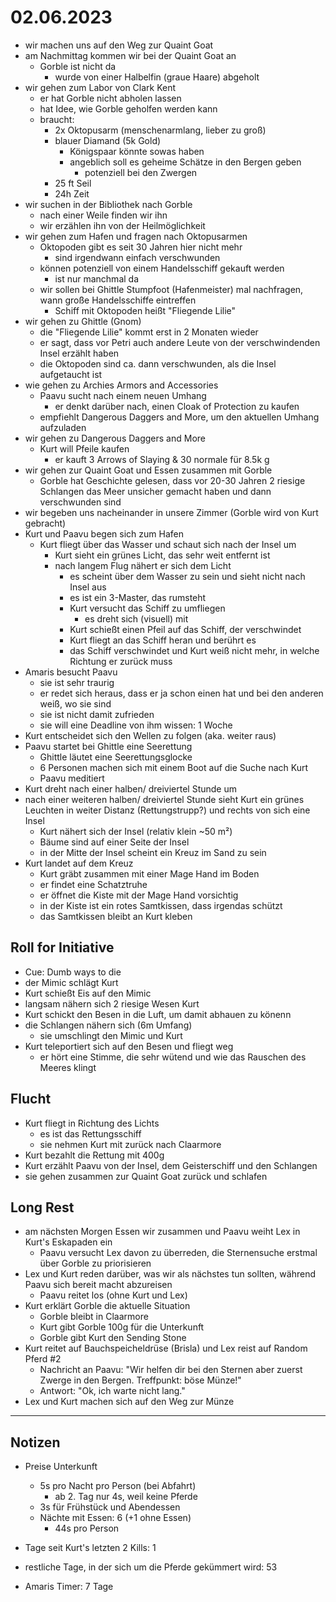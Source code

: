 # 02.06.2023
- wir machen uns auf den Weg zur Quaint Goat
- am Nachmittag kommen wir bei der Quaint Goat an
	- Gorble ist nicht da
		- wurde von einer Halbelfin (graue Haare) abgeholt
- wir gehen zum Labor von Clark Kent
	- er hat Gorble nicht abholen lassen
	- hat Idee, wie Gorble geholfen werden kann
	- braucht:
		- 2x Oktopusarm (menschenarmlang, lieber zu groß)
		- blauer Diamand (5k Gold)
			- Königspaar könnte sowas haben
			- angeblich soll es geheime Schätze in den Bergen geben
				- potenziell bei den Zwergen
		- 25 ft Seil
		- 24h Zeit
- wir suchen in der Bibliothek nach Gorble
	- nach einer Weile finden wir ihn
	- wir erzählen ihn von der Heilmöglichkeit
- wir gehen zum Hafen und fragen nach Oktopusarmen
	- Oktopoden gibt es seit 30 Jahren hier nicht mehr
		- sind irgendwann einfach verschwunden
	- können potenziell von einem Handelsschiff gekauft werden
		- ist nur manchmal da
	- wir sollen bei Ghittle Stumpfoot (Hafenmeister) mal nachfragen, wann große Handelsschiffe eintreffen
		- Schiff mit Oktopoden heißt "Fliegende Lilie"
- wir gehen zu Ghittle (Gnom)
	- die "Fliegende Lilie" kommt erst in 2 Monaten wieder
	- er sagt, dass vor Petri auch andere Leute von der verschwindenden Insel erzählt haben
	- die Oktopoden sind ca. dann verschwunden, als die Insel aufgetaucht ist
- wie gehen zu Archies Armors and Accessories
	- Paavu sucht nach einem neuen Umhang
		- er denkt darüber nach, einen Cloak of Protection zu kaufen
	- empfiehlt Dangerous Daggers and More, um den aktuellen Umhang aufzuladen
- wir gehen zu Dangerous Daggers and More
	- Kurt will Pfeile kaufen
		- er kauft 3 Arrows of Slaying & 30 normale für 8.5k g
- wir gehen zur Quaint Goat und Essen zusammen mit Gorble
	- Gorble hat Geschichte gelesen, dass vor 20-30 Jahren 2 riesige Schlangen das Meer unsicher gemacht haben und dann verschwunden sind
- wir begeben uns nacheinander in unsere Zimmer (Gorble wird von Kurt gebracht)
- Kurt und Paavu begen sich zum Hafen
	- Kurt fliegt über das Wasser und schaut sich nach der Insel um
		- Kurt sieht ein grünes Licht, das sehr weit entfernt ist
		- nach langem Flug nähert er sich dem Licht
			- es scheint über dem Wasser zu sein und sieht nicht nach Insel aus
			- es ist ein 3-Master, das rumsteht
			- Kurt versucht das Schiff zu umfliegen
				- es dreht sich (visuell) mit
			- Kurt schießt einen Pfeil auf das Schiff, der verschwindet
			- Kurt fliegt an das Schiff heran und berührt es
			- das Schiff verschwindet und Kurt weiß nicht mehr, in welche Richtung er zurück muss
- Amaris besucht Paavu
	- sie ist sehr traurig
	- er redet sich heraus, dass er ja schon einen hat und bei den anderen weiß, wo sie sind
	- sie ist nicht damit zufrieden
	- sie will eine Deadline von ihm wissen: 1 Woche
- Kurt entscheidet sich den Wellen zu folgen (aka. weiter raus)
- Paavu startet bei Ghittle eine Seerettung
	- Ghittle läutet eine Seerettungsglocke
	- 6 Personen machen sich mit einem Boot auf die Suche nach Kurt
	- Paavu meditiert
- Kurt dreht nach einer halben/ dreiviertel Stunde um
- nach einer weiteren halben/ dreiviertel Stunde sieht Kurt ein grünes Leuchten in weiter Distanz (Rettungstrupp?) und rechts von sich eine Insel
	- Kurt nähert sich der Insel (relativ klein ~50 m²)
	- Bäume sind auf einer Seite der Insel
	- in der Mitte der Insel scheint ein Kreuz im Sand zu sein
- Kurt landet auf dem Kreuz
	- Kurt gräbt zusammen mit einer Mage Hand im Boden
	- er findet eine Schatztruhe
	- er öffnet die Kiste mit der Mage Hand vorsichtig
	- in der Kiste ist ein rotes Samtkissen, dass irgendas schützt
	- das Samtkissen bleibt an Kurt kleben

## Roll for Initiative
- Cue: Dumb ways to die
- der Mimic schlägt Kurt
- Kurt schießt Eis auf den Mimic
- langsam nähern sich 2 riesige Wesen Kurt
- Kurt schickt den Besen in die Luft, um damit abhauen zu könenn
- die Schlangen nähern sich (6m Umfang)
	- sie umschlingt den Mimic und Kurt
- Kurt teleportiert sich auf den Besen und fliegt weg
	- er hört eine Stimme, die sehr wütend und wie das Rauschen des Meeres klingt

## Flucht
- Kurt fliegt in Richtung des Lichts
	- es ist das Rettungsschiff
	- sie nehmen Kurt mit zurück nach Claarmore
- Kurt bezahlt die Rettung mit 400g
- Kurt erzählt Paavu von der Insel, dem Geisterschiff und den Schlangen
- sie gehen zusammen zur Quaint Goat zurück und schlafen

## Long Rest
- am nächsten Morgen Essen wir zusammen und Paavu weiht Lex in Kurt's Eskapaden ein
	- Paavu versucht Lex davon zu überreden, die Sternensuche erstmal über Gorble zu priorisieren
- Lex und Kurt reden darüber, was wir als nächstes tun sollten, während Paavu sich bereit macht abzureisen
	- Paavu reitet los (ohne Kurt und Lex)
- Kurt erklärt Gorble die aktuelle Situation
	- Gorble bleibt in Claarmore
	- Kurt gibt Gorble 100g für die Unterkunft
	- Gorble gibt Kurt den Sending Stone
- Kurt reitet auf Bauchspeicheldrüse (Brisla) und Lex reist auf Random Pferd #2
	- Nachricht an Paavu: "Wir helfen dir bei den Sternen aber zuerst Zwerge in den Bergen. Treffpunkt: böse Münze!"
	- Antwort: "Ok, ich warte nicht lang."
- Lex und Kurt machen sich auf den Weg zur Münze

---
## Notizen
- Preise Unterkunft
	- 5s pro Nacht pro Person (bei Abfahrt)
		- ab 2. Tag nur 4s, weil keine Pferde
	- 3s für Frühstück und Abendessen
	- Nächte mit Essen: 6 (+1 ohne Essen)
		- 44s pro Person

- Tage seit Kurt's letzten 2 Kills: 1
- restliche Tage, in der sich um die Pferde gekümmert wird: 53
- Amaris Timer: 7 Tage